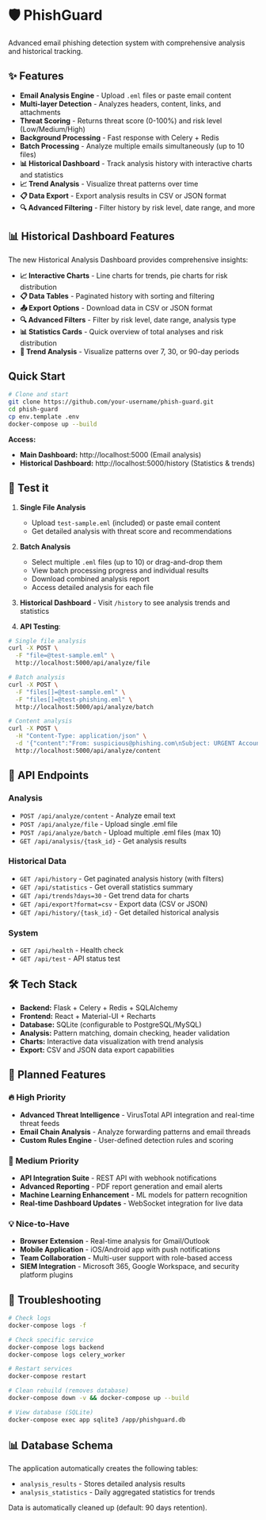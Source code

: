 # 🛡️ PhishGuard

Advanced email phishing detection system with comprehensive analysis and historical tracking.

## ✨ Features

- **Email Analysis Engine** - Upload `.eml` files or paste email content
- **Multi-layer Detection** - Analyzes headers, content, links, and attachments
- **Threat Scoring** - Returns threat score (0-100%) and risk level (Low/Medium/High)
- **Background Processing** - Fast response with Celery + Redis
- **Batch Processing** - Analyze multiple emails simultaneously (up to 10 files)
- **📊 Historical Dashboard** - Track analysis history with interactive charts and statistics
- **📈 Trend Analysis** - Visualize threat patterns over time
- **📋 Data Export** - Export analysis results in CSV or JSON format
- **🔍 Advanced Filtering** - Filter history by risk level, date range, and more

## 📊 Historical Dashboard Features

The new Historical Analysis Dashboard provides comprehensive insights:

- **📈 Interactive Charts** - Line charts for trends, pie charts for risk distribution
- **📋 Data Tables** - Paginated history with sorting and filtering
- **📤 Export Options** - Download data in CSV or JSON format
- **🔍 Advanced Filters** - Filter by risk level, date range, analysis type
- **📊 Statistics Cards** - Quick overview of total analyses and risk distribution
- **📅 Trend Analysis** - Visualize patterns over 7, 30, or 90-day periods

## Quick Start

```bash
# Clone and start
git clone https://github.com/your-username/phish-guard.git
cd phish-guard
cp env.template .env
docker-compose up --build
```

**Access:** 
- **Main Dashboard:** http://localhost:5000 (Email analysis)
- **Historical Dashboard:** http://localhost:5000/history (Statistics & trends)

## 🧪 Test it

1. **Single File Analysis**
   - Upload `test-sample.eml` (included) or paste email content
   - Get detailed analysis with threat score and recommendations

2. **Batch Analysis**
   - Select multiple `.eml` files (up to 10) or drag-and-drop them
   - View batch processing progress and individual results
   - Download combined analysis report
   - Access detailed analysis for each file

3. **Historical Dashboard** - Visit `/history` to see analysis trends and statistics

4. **API Testing**:
```bash
# Single file analysis
curl -X POST \
  -F "file=@test-sample.eml" \
  http://localhost:5000/api/analyze/file

# Batch analysis
curl -X POST \
  -F "files[]=@test-sample.eml" \
  -F "files[]=@test-phishing.eml" \
  http://localhost:5000/api/analyze/batch

# Content analysis
curl -X POST \
  -H "Content-Type: application/json" \
  -d '{"content":"From: suspicious@phishing.com\nSubject: URGENT Account Suspended"}' \
  http://localhost:5000/api/analyze/content
```

## 🔌 API Endpoints

### Analysis
- `POST /api/analyze/content` - Analyze email text
- `POST /api/analyze/file` - Upload single .eml file
- `POST /api/analyze/batch` - Upload multiple .eml files (max 10)
- `GET /api/analysis/{task_id}` - Get analysis results

### Historical Data
- `GET /api/history` - Get paginated analysis history (with filters)
- `GET /api/statistics` - Get overall statistics summary
- `GET /api/trends?days=30` - Get trend data for charts
- `GET /api/export?format=csv` - Export data (CSV or JSON)
- `GET /api/history/{task_id}` - Get detailed historical analysis

### System
- `GET /api/health` - Health check
- `GET /api/test` - API status test

## 🛠️ Tech Stack

- **Backend:** Flask + Celery + Redis + SQLAlchemy
- **Frontend:** React + Material-UI + Recharts
- **Database:** SQLite (configurable to PostgreSQL/MySQL)
- **Analysis:** Pattern matching, domain checking, header validation
- **Charts:** Interactive data visualization with trend analysis
- **Export:** CSV and JSON data export capabilities

## 🚀 Planned Features

### 🔥 High Priority
- **Advanced Threat Intelligence** - VirusTotal API integration and real-time threat feeds
- **Email Chain Analysis** - Analyze forwarding patterns and email threads
- **Custom Rules Engine** - User-defined detection rules and scoring

### 🌟 Medium Priority
- **API Integration Suite** - REST API with webhook notifications
- **Advanced Reporting** - PDF report generation and email alerts
- **Machine Learning Enhancement** - ML models for pattern recognition
- **Real-time Dashboard Updates** - WebSocket integration for live data

### 💡 Nice-to-Have
- **Browser Extension** - Real-time analysis for Gmail/Outlook
- **Mobile Application** - iOS/Android app with push notifications
- **Team Collaboration** - Multi-user support with role-based access
- **SIEM Integration** - Microsoft 365, Google Workspace, and security platform plugins

## 🔧 Troubleshooting

```bash
# Check logs
docker-compose logs -f

# Check specific service
docker-compose logs backend
docker-compose logs celery_worker

# Restart services
docker-compose restart

# Clean rebuild (removes database)
docker-compose down -v && docker-compose up --build

# View database (SQLite)
docker-compose exec app sqlite3 /app/phishguard.db
```

## 📊 Database Schema

The application automatically creates the following tables:
- `analysis_results` - Stores detailed analysis results
- `analysis_statistics` - Daily aggregated statistics for trends

Data is automatically cleaned up (default: 90 days retention).